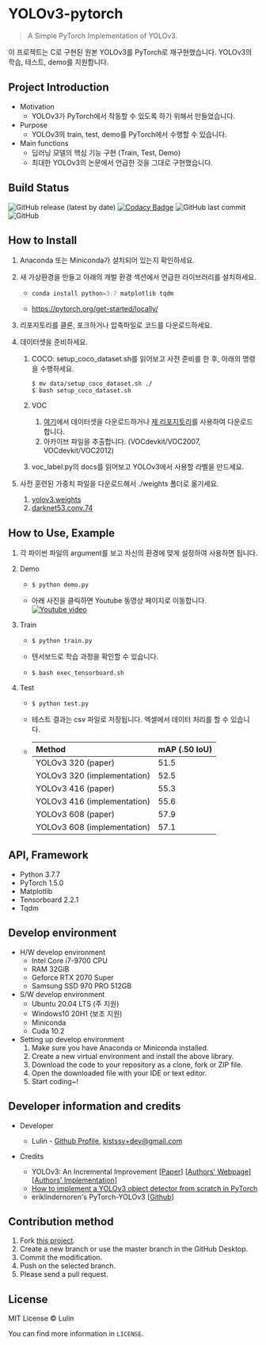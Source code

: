 # YOLOv3-pytorch

> A Simple PyTorch Implementation of YOLOv3.

이 프로젝트는 C로 구현된 원본 YOLOv3를 PyTorch로 재구현했습니다. YOLOv3의 학습, 테스트, demo를 지원합니다.

## Project Introduction

- Motivation
  - YOLOv3가 PyTorch에서 작동할 수 있도록 하기 위해서 만들었습니다.
- Purpose
  - YOLOv3의 train, test, demo를 PyTorch에서 수행할 수 있습니다.
- Main functions
  - 딥러닝 모델의 핵심 기능 구현 (Train, Test, Demo)
  - 최대한 YOLOv3의 논문에서 언급한 것을 그대로 구현했습니다.

## Build Status

![GitHub release (latest by date)](https://img.shields.io/github/v/release/LulinPollux/yolov3-pytorch)
[![Codacy Badge](https://app.codacy.com/project/badge/Grade/f9c38f575147482286dcf98dbcad1678)](https://www.codacy.com/manual/Lulin/yolov3-pytorch?utm_source=github.com&amp;utm_medium=referral&amp;utm_content=LulinPollux/yolov3-pytorch&amp;utm_campaign=Badge_Grade)
![GitHub last commit](https://img.shields.io/github/last-commit/LulinPollux/yolov3-pytorch)
![GitHub](https://img.shields.io/github/license/LulinPollux/yolov3-pytorch)

## How to Install

1. Anaconda 또는 Miniconda가 설치되어 있는지 확인하세요.

2. 새 가상환경을 만들고 아래의 개발 환경 섹션에서 언급한 라이브러리를 설치하세요.

   - ```python
     conda install python=3.7 matplotlib tqdm
     ```

   - https://pytorch.org/get-started/locally/

3. 리포지토리를 클론, 포크하거나 압축파일로 코드를 다운로드하세요.

4. 데이터셋을 준비하세요.
   1. COCO: setup_coco_dataset.sh를 읽어보고 사전 준비를 한 후, 아래의 명령을 수행하세요.

      ```shell
      $ mv data/setup_coco_dataset.sh ./
      $ bash setup_coco_dataset.sh
      ```

   2. VOC
      1. [여기](http://host.robots.ox.ac.uk/pascal/VOC/)에서 데이터셋을 다운로드하거나 [제 리포지토리](https://github.com/LulinPollux/dataset-downloader)를 사용하여 다운로드합니다.
      2. 아카이브 파일을 추출합니다. (VOCdevkit/VOC2007, VOCdevkit/VOC2012)
   3. voc_label.py의 docs를 읽어보고 YOLOv3에서 사용할 라벨을 만드세요.
   
5. 사전 훈련된 가중치 파일을 다운로드해서 ./weights 폴더로 옮기세요.

   1. [yolov3.weights](https://pjreddie.com/media/files/yolov3.weights)
   2. [darknet53.conv.74](https://pjreddie.com/media/files/darknet53.conv.74)

## How to Use, Example

1. 각 파이썬 파일의 argument를 보고 자신의 환경에 맞게 설정하여 사용하면 됩니다.

2. Demo

   - ```shell
     $ python demo.py
     ```

   - 아래 사진을 클릭하면 Youtube 동영상 페이지로 이동합니다.
[![Youtube video](https://img.youtube.com/vi/X0LAgilivvw/maxresdefault.jpg)](https://youtu.be/X0LAgilivvw)

3. Train

   - ```shell
     $ python train.py
     ```

   - 텐서보드로 학습 과정을 확인할 수 있습니다.

   - ```shell
     $ bash exec_tensorboard.sh
     ```

4. Test

   - ```shell
     $ python test.py
     ```

   - 테스트 결과는 csv 파일로 저장됩니다. 엑셀에서 데이터 처리를 할 수 있습니다.

   - | Method                      | mAP (.50 IoU) |
     | :-------------------------- | ------------- |
     | YOLOv3 320 (paper)          | 51.5          |
     | YOLOv3 320 (implementation) | 52.5          |
     | YOLOv3 416 (paper)          | 55.3          |
     | YOLOv3 416 (implementation) | 55.6          |
     | YOLOv3 608 (paper)          | 57.9          |
     | YOLOv3 608 (implementation) | 57.1          |

## API, Framework

- Python 3.7.7
- PyTorch 1.5.0
- Matplotlib
- Tensorboard 2.2.1
- Tqdm

## Develop environment

- H/W develop environment
  - Intel Core i7-9700 CPU
  - RAM 32GiB
  - Geforce RTX 2070 Super
  - Samsung SSD 970 PRO 512GB
- S/W develop environment
  - Ubuntu 20.04 LTS (주 지원)
  - Windows10 20H1 (보조 지원)
  - Miniconda
  - Cuda 10.2
- Setting up develop environment
  1. Make sure you have Anaconda or Miniconda installed.
  2. Create a new virtual environment and install the above library.
  3. Download the code to your repository as a clone, fork or ZIP file.
  4. Open the downloaded file with your IDE or text editor.
  5. Start coding~!

## Developer information and credits

- Developer
  - Lulin - [Github Profile](https://github.com/LulinPollux), kistssy+dev@gmail.com

- Credits
  - YOLOv3: An Incremental Improvement [[Paper\]](https://pjreddie.com/media/files/papers/YOLOv3.pdf) [[Authors' Webpage\]](https://pjreddie.com/darknet/yolo/) [[Authors' Implementation\]](https://github.com/pjreddie/darknet)
  - [How to implement a YOLOv3 object detector from scratch in PyTorch](https://blog.paperspace.com/how-to-implement-a-yolo-object-detector-in-pytorch/)
  - eriklindernoren's PyTorch-YOLOv3 [[Github\]](https://github.com/eriklindernoren/PyTorch-YOLOv3)

## Contribution method

1. Fork [this project](https://github.com/LulinPollux/yolov3-pytorch).
2. Create a new branch or use the master branch in the GitHub Desktop.
3. Commit the modification.
4. Push on the selected branch.
5. Please send a pull request.

## License

MIT License © Lulin

You can find more information in `LICENSE`.
